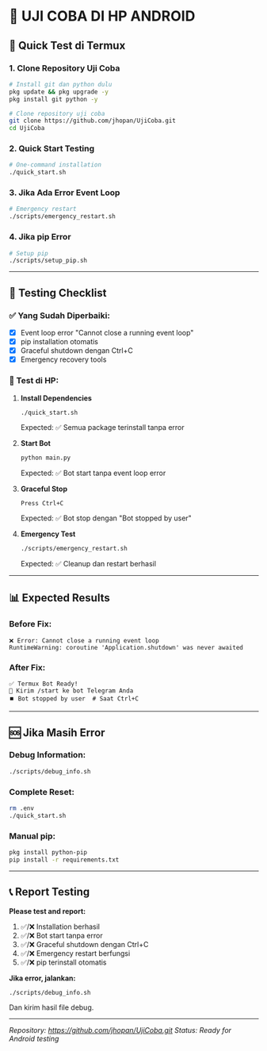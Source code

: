 # 📱 UJI COBA DI HP ANDROID

## 🚀 Quick Test di Termux

### 1. Clone Repository Uji Coba
```bash
# Install git dan python dulu
pkg update && pkg upgrade -y
pkg install git python -y

# Clone repository uji coba
git clone https://github.com/jhopan/UjiCoba.git
cd UjiCoba
```

### 2. Quick Start Testing
```bash
# One-command installation
./quick_start.sh
```

### 3. Jika Ada Error Event Loop
```bash
# Emergency restart
./scripts/emergency_restart.sh
```

### 4. Jika pip Error
```bash
# Setup pip
./scripts/setup_pip.sh
```

---

## 🔧 Testing Checklist

### ✅ Yang Sudah Diperbaiki:
- [x] Event loop error "Cannot close a running event loop"
- [x] pip installation otomatis
- [x] Graceful shutdown dengan Ctrl+C
- [x] Emergency recovery tools

### 🧪 Test di HP:
1. **Install Dependencies**
   ```bash
   ./quick_start.sh
   ```
   Expected: ✅ Semua package terinstall tanpa error

2. **Start Bot**
   ```bash
   python main.py
   ```
   Expected: ✅ Bot start tanpa event loop error

3. **Graceful Stop**
   ```
   Press Ctrl+C
   ```
   Expected: ✅ Bot stop dengan "Bot stopped by user"

4. **Emergency Test**
   ```bash
   ./scripts/emergency_restart.sh
   ```
   Expected: ✅ Cleanup dan restart berhasil

---

## 📊 Expected Results

### Before Fix:
```
❌ Error: Cannot close a running event loop
RuntimeWarning: coroutine 'Application.shutdown' was never awaited
```

### After Fix:
```
✅ Termux Bot Ready!
📱 Kirim /start ke bot Telegram Anda
⏹️ Bot stopped by user  # Saat Ctrl+C
```

---

## 🆘 Jika Masih Error

### Debug Information:
```bash
./scripts/debug_info.sh
```

### Complete Reset:
```bash
rm .env
./quick_start.sh
```

### Manual pip:
```bash
pkg install python-pip
pip install -r requirements.txt
```

---

## 📞 Report Testing

**Please test and report:**

1. ✅/❌ Installation berhasil
2. ✅/❌ Bot start tanpa error
3. ✅/❌ Graceful shutdown dengan Ctrl+C
4. ✅/❌ Emergency restart berfungsi
5. ✅/❌ pip terinstall otomatis

**Jika error, jalankan:**
```bash
./scripts/debug_info.sh
```
Dan kirim hasil file debug.

---

*Repository: https://github.com/jhopan/UjiCoba.git*
*Status: Ready for Android testing*
